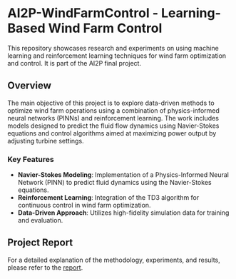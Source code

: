 # AI2P-WindFarmControl - Learning-Based Wind Farm Control

This repository showcases research and experiments on using machine learning and reinforcement learning techniques for wind farm optimization and control. It is part of the AI2P final project.

## Overview

The main objective of this project is to explore data-driven methods to optimize wind farm operations using a combination of physics-informed neural networks (PINNs) and reinforcement learning. The work includes models designed to predict the fluid flow dynamics using Navier-Stokes equations and control algorithms aimed at maximizing power output by adjusting turbine settings.

### Key Features

- **Navier-Stokes Modeling**: Implementation of a Physics-Informed Neural Network (PINN) to predict fluid dynamics using the Navier-Stokes equations.
- **Reinforcement Learning**: Integration of the TD3 algorithm for continuous control in wind farm optimization.
- **Data-Driven Approach**: Utilizes high-fidelity simulation data for training and evaluation.

## Project Report

For a detailed explanation of the methodology, experiments, and results, please refer to the [report](https://github.com/erenaydoslu/AI2P-WindFarmControl/blob/main/AI2P%20-%20Final%20Report.pdf).


